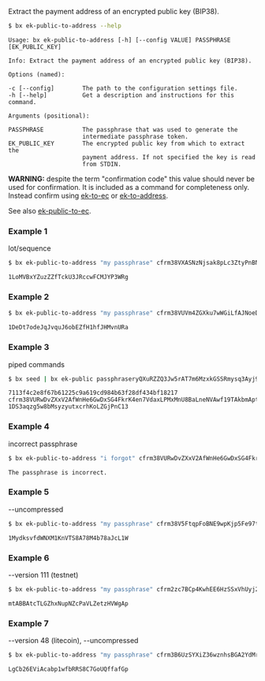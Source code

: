 Extract the payment address of an encrypted public key (BIP38).  
```sh
$ bx ek-public-to-address --help
```
```
Usage: bx ek-public-to-address [-h] [--config VALUE] PASSPHRASE          
[EK_PUBLIC_KEY]                                                          

Info: Extract the payment address of an encrypted public key (BIP38).    

Options (named):

-c [--config]        The path to the configuration settings file.        
-h [--help]          Get a description and instructions for this command.

Arguments (positional):

PASSPHRASE           The passphrase that was used to generate the        
                     intermediate passphrase token.                      
EK_PUBLIC_KEY        The encrypted public key from which to extract the  
                     payment address. If not specified the key is read   
                     from STDIN.    
```
**WARNING:** despite the term "confirmation code" this value should never be used for confirmation. It is included as a command for completeness only. Instead confirm using [ek-to-ec](bx-ek-to-ec) or [ek-to-address](bx-ek-to-address).

See also [ek-public-to-ec](bx-ek-public-to-ec).
### Example 1
lot/sequence
```sh
$ bx ek-public-to-address "my passphrase" cfrm38VXASNzNjsak8pLc3ZtyPnBNDxAAbB18KMMCSjf8ZhW3FVTeuw2r9J3tyAUNyhfM7VMZuP
```
```
1LoMVBxYZuzZZfTckU3JRccwFCMJYP3WRg
```
### Example 2
```sh
$ bx ek-public-to-address "my passphrase" cfrm38VUVm4ZGXku7wWGiLfAJNoeDHConFb9CugfTnR1SQC1jf3uwyKULmCMk4SUhsXasMyPcA9
```
```
1DeDt7odeJqJvquJ6obEZfH1hfJHMvnURa
```
### Example 3
piped commands
```sh
$ bx seed | bx ek-public passphraseryQXuRZZQ3Jw5rAT7m6MzxkGSSRmysq3Ayj9vuEHEnbVPJSmRQ2xYFKDKjGYrq | bx ek-public-to-address "my passphrase"
```
```
7113f4c2e8f67b61225c9a619cd984b63f28df434bf18217
cfrm38VURwDvZXxV2AfWnHe6GwDxSG4FkrK4en7VdaxLPMxMnU8BaLneNVAwf19TAkbmAptNNaH
1DS3aqzg5w8bMsyzyutxcrhKoLZGjPnC13
```
### Example 4
incorrect passphrase
```sh
$ bx ek-public-to-address "i forgot" cfrm38VURwDvZXxV2AfWnHe6GwDxSG4FkrK4en7VdaxLPMxMnU8BaLneNVAwf19TAkbmAptNNaH
```
```
The passphrase is incorrect.
```
### Example 5
--uncompressed
```sh
$ bx ek-public-to-address "my passphrase" cfrm38V5FtqpFoBNE9wpKjp5Fe97tM7YX6brNPCjpb9uLiqENKfeHHUKLd2VrvQhuHVUwgNVaSt
```
```
1MydksvfdWNXM1KnVTS8A78M4b78aJcL1W
```
### Example 6
--version 111 (testnet)
```sh
$ bx ek-public-to-address "my passphrase" cfrm2zc7BCp4KwhEE6HzSSxVhUyj2ky8bzvSLEqmAPcakQXb49uFQ87UEg8EhbuwA33t8db2fYW
```
```
mtABBAtcTLGZhxNupNZcPaVLZetzHVWgAp
```
### Example 7
--version 48 (litecoin), --uncompressed
```sh
$ bx ek-public-to-address "my passphrase" cfrm3B6UzSYXiZ36wznhsBGA2YdMrPq9VdxGetyK1VQ3o4A4bxiCY1h9XmUaK7M7tonUhBVyHBw
```
```
LgCb26EViAcabp1wfbRRS8C7GoUQffafGp
```